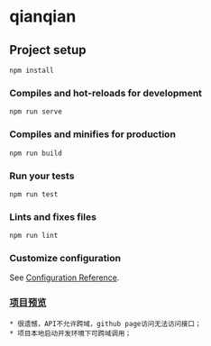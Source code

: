 # qianqian

## Project setup
```
npm install
```

### Compiles and hot-reloads for development
```
npm run serve
```

### Compiles and minifies for production
```
npm run build
```

### Run your tests
```
npm run test
```

### Lints and fixes files
```
npm run lint
```

### Customize configuration
See [Configuration Reference](https://cli.vuejs.org/config/).

### [项目预览](https://sevenchrishai.github.io/qianqian/dist/)
```
* 很遗憾，API不允许跨域，github page访问无法访问接口；
* 项目本地启动开发环境下可跨域调用；
```